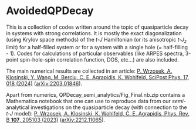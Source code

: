 # AvoidedQPDecay

This is a collection of codes written around the topic of quasiparticle decay in systems with strong correlations. It is mostly the exact diagonalization (using Krylov space methods) of the _t-J_ Hamiltonian (or its anisotropic _t-J<sub>z</sub>_ limit) for a half-filled system or for a system with a single hole (= half-filling - 1). Codes for calculations of particular observables (like ARPES spectra, 3-point spin-hole-spin correlation function, DOS, etc...) are also included.

The main numerical results are collected in an article:
[P. Wrzosek, A. Klosinski, Y. Wang, M. Berciu, C. E. Agrapidis, K. Wohlfeld, SciPost Phys. 17, 018 (2024)](https://www.scipost.org/10.21468/SciPostPhys.17.1.018) ([arXiv:2203.01846](https://arxiv.org/abs/2203.01846)).

Apart from numerics, QPDecay_semi_analytics/Fig_Final.nb.zip contains a Mathematica notebook that one can use to reproduce data from our _semi_-analytical investigations on the quasiparticle decay (with connection to the _t-J_ model):
[P. Wrzosek, A. Klosinski, K. Wohlfeld, C. E. Agrapidis, Phys. Rev. B **107**, 205103 (2023)](https://doi.org/10.1103/PhysRevB.107.205103) ([arXiv:2212.11065](https://arxiv.org/abs/2212.11065)).
